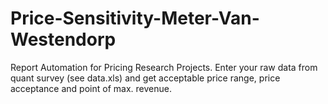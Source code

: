 # Price-Sensitivity-Meter-Van-Westendorp
Report Automation for Pricing Research Projects. Enter your raw data from quant survey (see data.xls) and get acceptable price range, price acceptance and point of max. revenue.
